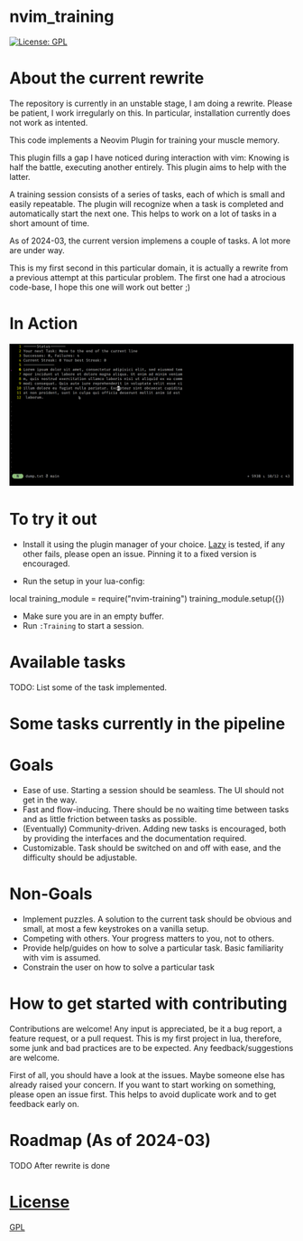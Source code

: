 # nvim_training

[![License: GPL](https://img.shields.io/badge/License-GPL-brightgreen.svg)](https://opensource.org/license/gpl-3-0/)

# About the current rewrite
The repository is currently in an unstable stage, I am doing a rewrite. 
Please be patient, I work irregularly on this. 
In particular, installation currently does not work as intented.

 

This code implements a Neovim Plugin for training your muscle memory.

This plugin fills a gap I have noticed during interaction with vim:
Knowing is half the battle, executing another entirely.
This plugin aims to help with the latter.

A training session consists of a series of tasks, each of which is small and easily repeatable.
The plugin will recognize when a task is completed and automatically start the next one.
This helps to work on a lot of tasks in a short amount of time.

As of 2024-03, the current version implemens a couple of tasks.
A lot more are under way.

This is my first second in this particular domain, it is actually a 
rewrite from a previous attempt at this particular problem. The first 
one had a atrocious code-base, I hope this one will work out better  ;)

# In Action
![GIF](media/screencast.gif)

# To try it out

- Install it using the plugin manager of your choice. [Lazy](https://github.com/folke/lazy.nvim) is tested, if any other fails, please open an issue. Pinning it to a fixed version is encouraged.

- Run the setup in your lua-config:

local training_module = require("nvim-training")
training_module.setup({})
- Make sure you are in an empty buffer.
- Run `:Training` to start a session.

# Available tasks
TODO: List some of the task implemented.


# Some tasks currently in the pipeline 

# Goals 
- Ease of use. Starting a session should be seamless. The UI should not get in the way.
- Fast and flow-inducing. There should be no waiting time between tasks and as little friction between tasks as possible.
- (Eventually) Community-driven. Adding new tasks is encouraged, both by providing the interfaces and the documentation required.
- Customizable. Task should be switched on and off with ease, and the difficulty should be adjustable.

# Non-Goals
- Implement puzzles. A solution to the current task should be obvious and small, at most a few keystrokes on a vanilla setup.
- Competing with others. Your progress matters to you, not to others. 
- Provide help/guides on how to solve a particular task. Basic familiarity with vim is assumed.
- Constrain the user on how to solve a particular task

# How to get started with contributing
Contributions are welcome! Any input is appreciated, be it a bug report, a feature request, or a pull request.
This is my first project in lua, therefore, some junk and bad practices are to be expected. Any feedback/suggestions
are welcome. 

First of all, you should have a look at the issues. Maybe someone else has already raised your concern.
If you want to start working on something, please open an issue first. This helps to avoid duplicate work and to get feedback early on.


# Roadmap (As of 2024-03)
TODO After rewrite is done

# [License](/LICENSE)
[GPL](LICENSE)
